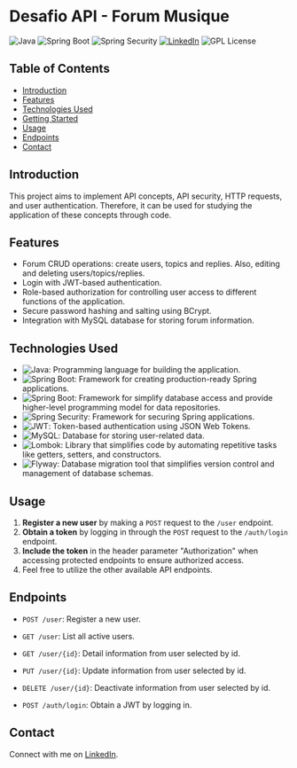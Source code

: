 # Desafio API - Forum Musique

![Java](https://img.shields.io/badge/Java-8%2B-orange) ![Spring Boot](https://img.shields.io/badge/Spring%20Boot-3-blue) ![Spring Security](https://img.shields.io/badge/Spring%20Security-6-green) [![LinkedIn](https://img.shields.io/badge/Connect%20on-LinkedIn-blue)](https://www.linkedin.com/in/oihenriquegomes/)
![GPL License](https://img.shields.io/badge/License-GPL-blue)

## Table of Contents

- [Introduction](#introduction)
- [Features](#features)
- [Technologies Used](#technologies-used)
- [Getting Started](#getting-started)
- [Usage](#usage)
- [Endpoints](#endpoints)
- [Contact](#contact)

## Introduction

This project aims to implement API concepts, API security, HTTP requests, and user authentication. Therefore, it can be used for studying the application of these concepts through code.

## Features

- Forum CRUD operations: create users, topics and replies. Also, editing and deleting users/topics/replies.
- Login with JWT-based authentication.
- Role-based authorization for controlling user access to different functions of the application.
- Secure password hashing and salting using BCrypt.
- Integration with MySQL database for storing forum information.

## Technologies Used

- ![Java](https://img.shields.io/badge/Java-8%2B-orange): Programming language for building the application.
- ![Spring Boot](https://img.shields.io/badge/Spring%20Boot-3-green): Framework for creating production-ready Spring applications.
- ![Spring Boot](https://img.shields.io/badge/Spring%20Data-2023.0.4-green): Framework for simplify database access and provide higher-level programming model for data repositories.
- ![Spring Security](https://img.shields.io/badge/Spring%20Security-6-green): Framework for securing Spring applications.
- ![JWT](https://img.shields.io/badge/JWT-JSON%20Web%20Token-yellow): Token-based authentication using JSON Web Tokens.
- ![MySQL](https://img.shields.io/badge/MySQL-Database-blue): Database for storing user-related data.
- ![Lombok](https://img.shields.io/badge/Lombok-red): Library that simplifies code by automating repetitive tasks like getters, setters, and constructors.
- ![Flyway](https://img.shields.io/badge/Flyway-Migrations-red): Database migration tool that simplifies version control and management of database schemas.

## Usage

1. **Register a new user** by making a `POST` request to the `/user` endpoint.
2. **Obtain a token** by logging in through the `POST` request to the `/auth/login` endpoint.
3. **Include the token** in the header parameter "Authorization" when accessing protected endpoints to ensure authorized access.
4. Feel free to utilize the other available API endpoints.

## Endpoints

- `POST /user`: Register a new user.
- `GET /user`: List all active users.
- `GET /user/{id}`: Detail information from user selected by id.
- `PUT /user/{id}`: Update information from user selected by id.
- `DELETE /user/{id}`: Deactivate information from user selected by id.

- `POST /auth/login`: Obtain a JWT by logging in.


## Contact

Connect with me on [LinkedIn](https://www.linkedin.com/in/oihenriquegomes/).
